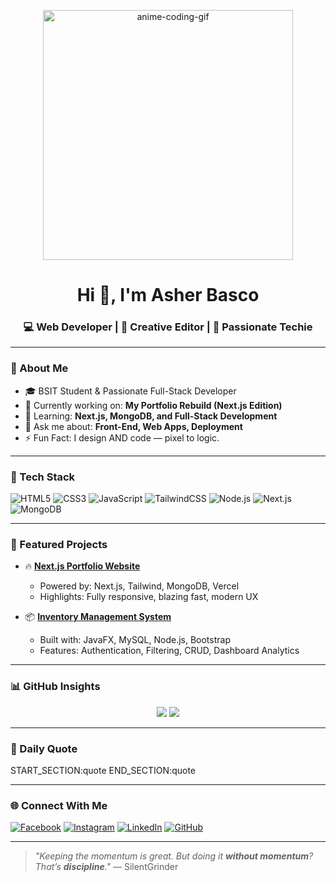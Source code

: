 <p align="center">
  <img src="https://raw.githubusercontent.com/Techie-Anime/Techie-Anime/main/code.gif" width="400" alt="anime-coding-gif">
</p>

<h1 align="center">Hi 👋, I'm Asher Basco</h1>
<h3 align="center">💻 Web Developer | 🎥 Creative Editor | 🚀 Passionate Techie</h3>

---

### 🚀 About Me

- 🎓 BSIT Student & Passionate Full-Stack Developer
- 🔭 Currently working on: **My Portfolio Rebuild (Next.js Edition)**
- 🌱 Learning: **Next.js, MongoDB, and Full-Stack Development**
- 💬 Ask me about: **Front-End, Web Apps, Deployment**
- ⚡ Fun Fact: I design AND code — pixel to logic.

---

### 🧰 Tech Stack

![HTML5](https://img.shields.io/badge/HTML5-E34F26?style=for-the-badge&logo=html5&logoColor=white)
![CSS3](https://img.shields.io/badge/CSS3-1572B6?style=for-the-badge&logo=css3&logoColor=white)
![JavaScript](https://img.shields.io/badge/JavaScript-F7DF1E?style=for-the-badge&logo=javascript&logoColor=black)
![TailwindCSS](https://img.shields.io/badge/TailwindCSS-38B2AC?style=for-the-badge&logo=tailwind-css&logoColor=white)
![Node.js](https://img.shields.io/badge/Node.js-339933?style=for-the-badge&logo=nodedotjs&logoColor=white)
![Next.js](https://img.shields.io/badge/Next.js-000?style=for-the-badge&logo=nextdotjs&logoColor=white)
![MongoDB](https://img.shields.io/badge/MongoDB-4EA94B?style=for-the-badge&logo=mongodb&logoColor=white)

---

### 📂 Featured Projects

- 🔥 [**Next.js Portfolio Website**](#)
  - Powered by: Next.js, Tailwind, MongoDB, Vercel
  - Highlights: Fully responsive, blazing fast, modern UX

- 📦 [**Inventory Management System**](#)
  - Built with: JavaFX, MySQL, Node.js, Bootstrap
  - Features: Authentication, Filtering, CRUD, Dashboard Analytics

---

### 📊 GitHub Insights

<p align="center">
  <img src="https://github-readme-stats.vercel.app/api?username=AsherTechs&show_icons=true&theme=tokyonight" />
  <img src="https://github-readme-streak-stats.herokuapp.com/?user=AsherTechs&theme=tokyonight" />
</p>

---

### 🔁 Daily Quote

START_SECTION:quote
END_SECTION:quote

---

### 🌐 Connect With Me

[![Facebook](https://img.shields.io/badge/Facebook-1877F2?style=for-the-badge&logo=facebook&logoColor=white)](https://facebook.com/DayDreameeerrr)
[![Instagram](https://img.shields.io/badge/Instagram-E4405F?style=for-the-badge&logo=instagram&logoColor=white)](https://instagram.com/_devasher_)
[![LinkedIn](https://img.shields.io/badge/LinkedIn-0A66C2?style=for-the-badge&logo=linkedin&logoColor=white)](https://linkedin.com/in/asher-basco-370bb828a)
[![GitHub](https://img.shields.io/badge/GitHub-171515?style=for-the-badge&logo=github&logoColor=white)](https://github.com/AsherTechs)

---

> _"Keeping the momentum is great. But doing it **without momentum**? That’s **discipline**."_ — SilentGrinder
